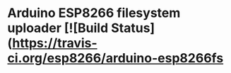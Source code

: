# Arduino ESP8266 filesystem uploader \[!\[Build Status\]\(https://travis-ci.org/esp8266/arduino-esp8266fs

